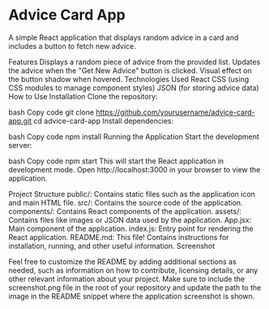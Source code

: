 # Advice Card App

A simple React application that displays random advice in a card and includes a button to fetch new advice.

Features
Displays a random piece of advice from the provided list.
Updates the advice when the "Get New Advice" button is clicked.
Visual effect on the button shadow when hovered.
Technologies Used
React
CSS (using CSS modules to manage component styles)
JSON (for storing advice data)
How to Use
Installation
Clone the repository:

bash
Copy code
git clone https://github.com/yourusername/advice-card-app.git
cd advice-card-app
Install dependencies:

bash
Copy code
npm install
Running the Application
Start the development server:

bash
Copy code
npm start
This will start the React application in development mode. Open http://localhost:3000 in your browser to view the application.

Project Structure
public/: Contains static files such as the application icon and main HTML file.
src/: Contains the source code of the application.
components/: Contains React components of the application.
assets/: Contains files like images or JSON data used by the application.
App.jsx: Main component of the application.
index.js: Entry point for rendering the React application.
README.md: This file! Contains instructions for installation, running, and other useful information.
Screenshot

Feel free to customize the README by adding additional sections as needed, such as information on how to contribute, licensing details, or any other relevant information about your project. Make sure to include the screenshot.png file in the root of your repository and update the path to the image in the README snippet where the application screenshot is shown.
